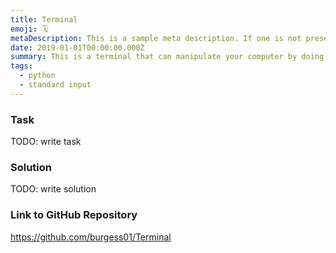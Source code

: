 ```yaml
---
title: Terminal
emoji: 🗓
metaDescription: This is a sample meta description. If one is not present in your page/project's front matter, the default metadata description will be used instead.
date: 2019-01-01T00:00:00.000Z
summary: This is a terminal that can manipulate your computer by doing most basic terminal commands.
tags:
  - python
  - standard input
---
```


### Task

TODO: write task

### Solution

TODO: write solution

### Link to GitHub Repository

<https://github.com/burgess01/Terminal>
